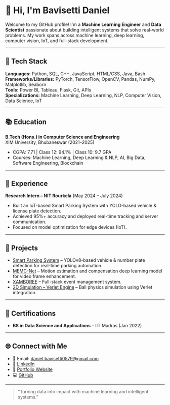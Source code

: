 
# 👋 Hi, I'm Bavisetti Daniel

Welcome to my GitHub profile! I'm a **Machine Learning Engineer** and **Data Scientist** passionate about building intelligent systems that solve real-world problems. My work spans across machine learning, deep learning, computer vision, IoT, and full-stack development.

---

## 🔧 Tech Stack

**Languages:** Python, SQL, C++, JavaScript, HTML/CSS, Java, Bash  
**Frameworks/Libraries:** PyTorch, TensorFlow, OpenCV, Pandas, NumPy, Matplotlib, Seaborn  
**Tools:** Power BI, Tableau, Flask, Git, APIs  
**Specializations:** Machine Learning, Deep Learning, NLP, Computer Vision, Data Science, IoT

---

## 📚 Education

**B.Tech (Hons.) in Computer Science and Engineering**  
XIM University, Bhubaneswar (2021–2025)  
- CGPA: 7.71 | Class 12: 94.1% | Class 10: 9.7 GPA  
- Courses: Machine Learning, Deep Learning & NLP, AI, Big Data, Software Engineering, Blockchain

---

## 💼 Experience

**Research Intern – NIT Rourkela** (May 2024 – July 2024)  
- Built an IoT-based Smart Parking System with YOLO-based vehicle & license plate detection.  
- Achieved 95%+ accuracy and deployed real-time tracking and server communication.  
- Focused on model optimization for edge devices (IoT).

---

## 🚀 Projects

- [Smart Parking System](https://github.com/Daniel-Bavisetti/Smart_parking_system) – YOLOv8-based vehicle & number plate detection for real-time parking automation.  
- [MEMC-Net](https://github.com/Daniel-Bavisetti/MEMC) – Motion estimation and compensation deep learning model for video frame enhancement.   
- [XAMBOREE](https://github.com/Daniel-Bavisetti/Xamboree) – Full-stack event management system.  
- [2D Simulation – Verlet Engine](https://github.com/Daniel-Bavisetti/2D_simulation) – Ball physics simulation using Verlet integration.

---

## 📜 Certifications

- **BS in Data Science and Applications** – IIT Madras (Jan 2022)

---

## 🌐 Connect with Me

- 📧 Email: daniel.bavisetti0579@gmail.com  
- 💼 [LinkedIn](https://www.linkedin.com/in/daniel-bavisetti/)  
- 🧠 [Portfolio Website](https://daniel-bavisetti.github.io/Daniel_Bavisetti/)  
- 💻 [GitHub](https://github.com/Daniel-Bavisetti)

---

> “Turning data into impact with machine learning and intelligent systems.”
